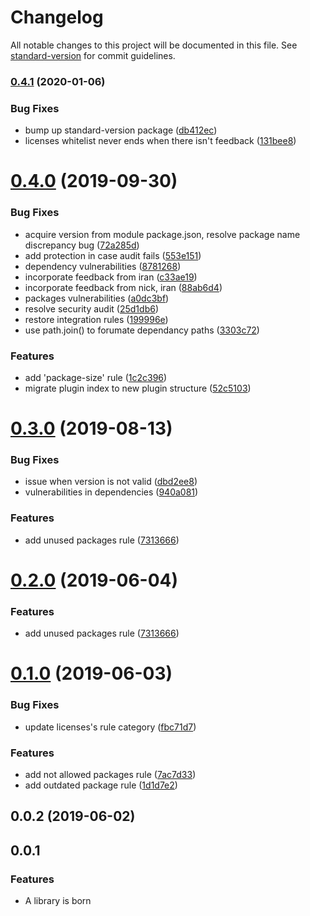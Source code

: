 # Changelog

All notable changes to this project will be documented in this file. See [standard-version](https://github.com/conventional-changelog/standard-version) for commit guidelines.

### [0.4.1](https://github.com/Jam3/adviser-plugin-dependencies/compare/v0.4.0...v0.4.1) (2020-01-06)


### Bug Fixes

* bump up standard-version package ([db412ec](https://github.com/Jam3/adviser-plugin-dependencies/commit/db412ecd357c96d746c8de898543da34831f0dea))
* licenses whitelist never ends when there isn't feedback ([131bee8](https://github.com/Jam3/adviser-plugin-dependencies/commit/131bee89029cdc4f13e1a0c4546eab3a2e8727f5))

<a name="0.4.0"></a>
# [0.4.0](https://github.com/Jam3/adviser-plugin-dependencies/compare/v0.3.0...v0.4.0) (2019-09-30)


### Bug Fixes

* acquire version from module package.json, resolve package name discrepancy bug ([72a285d](https://github.com/Jam3/adviser-plugin-dependencies/commit/72a285d))
* add protection in case audit fails ([553e151](https://github.com/Jam3/adviser-plugin-dependencies/commit/553e151))
* dependency vulnerabilities ([8781268](https://github.com/Jam3/adviser-plugin-dependencies/commit/8781268))
* incorporate feedback from iran ([c33ae19](https://github.com/Jam3/adviser-plugin-dependencies/commit/c33ae19))
* incorporate feedback from nick, iran ([88ab6d4](https://github.com/Jam3/adviser-plugin-dependencies/commit/88ab6d4))
* packages vulnerabilities ([a0dc3bf](https://github.com/Jam3/adviser-plugin-dependencies/commit/a0dc3bf))
* resolve security audit ([25d1db6](https://github.com/Jam3/adviser-plugin-dependencies/commit/25d1db6))
* restore integration rules ([199996e](https://github.com/Jam3/adviser-plugin-dependencies/commit/199996e))
* use path.join() to forumate dependancy paths ([3303c72](https://github.com/Jam3/adviser-plugin-dependencies/commit/3303c72))


### Features

* add 'package-size' rule ([1c2c396](https://github.com/Jam3/adviser-plugin-dependencies/commit/1c2c396))
* migrate plugin index to new plugin structure ([52c5103](https://github.com/Jam3/adviser-plugin-dependencies/commit/52c5103))



<a name="0.3.0"></a>
# [0.3.0](https://github.com/Jam3/adviser-plugin-dependencies/compare/v0.1.0...v0.3.0) (2019-08-13)


### Bug Fixes

* issue when version is not valid ([dbd2ee8](https://github.com/Jam3/adviser-plugin-dependencies/commit/dbd2ee8))
* vulnerabilities in dependencies ([940a081](https://github.com/Jam3/adviser-plugin-dependencies/commit/940a081))


### Features

* add unused packages rule ([7313666](https://github.com/Jam3/adviser-plugin-dependencies/commit/7313666))



<a name="0.2.0"></a>
# [0.2.0](https://github.com/Jam3/adviser-plugin-dependencies/compare/v0.1.0...v0.2.0) (2019-06-04)


### Features

* add unused packages rule ([7313666](https://github.com/Jam3/adviser-plugin-dependencies/commit/7313666))



<a name="0.1.0"></a>
# [0.1.0](https://github.com/Jam3/adviser-plugin-dependencies/compare/v0.0.2...v0.1.0) (2019-06-03)


### Bug Fixes

* update licenses's rule category ([fbc71d7](https://github.com/Jam3/adviser-plugin-dependencies/commit/fbc71d7))


### Features

* add not allowed packages rule ([7ac7d33](https://github.com/Jam3/adviser-plugin-dependencies/commit/7ac7d33))
* add outdated package rule ([1d1d7e2](https://github.com/Jam3/adviser-plugin-dependencies/commit/1d1d7e2))



<a name="0.0.2"></a>
## 0.0.2 (2019-06-02)



<a name="0.0.1"></a>

## 0.0.1

### Features

- A library is born
